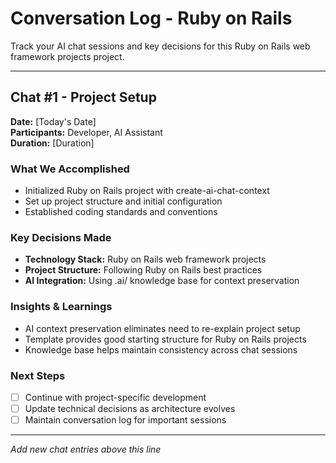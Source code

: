 # Conversation Log - Ruby on Rails

Track your AI chat sessions and key decisions for this Ruby on Rails web framework projects project.

---

## Chat #1 - Project Setup

**Date:** [Today's Date]  
**Participants:** Developer, AI Assistant  
**Duration:** [Duration]

### What We Accomplished
- Initialized Ruby on Rails project with create-ai-chat-context
- Set up project structure and initial configuration
- Established coding standards and conventions

### Key Decisions Made
- **Technology Stack:** Ruby on Rails web framework projects
- **Project Structure:** Following Ruby on Rails best practices
- **AI Integration:** Using .ai/ knowledge base for context preservation

### Insights & Learnings
- AI context preservation eliminates need to re-explain project setup
- Template provides good starting structure for Ruby on Rails projects
- Knowledge base helps maintain consistency across chat sessions

### Next Steps
- [ ] Continue with project-specific development
- [ ] Update technical decisions as architecture evolves  
- [ ] Maintain conversation log for important sessions

---

*Add new chat entries above this line*
